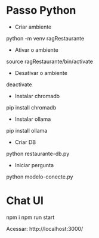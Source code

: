 # Passo Python

- Criar ambiente

python -m venv ragRestaurante

- Ativar o ambiente

source ragRestaurante/bin/activate

- Desativar o ambiente

deactivate

- Instalar chromadb

pip install chromadb

- Instalar ollama

pip install ollama

- Criar DB

python restaurante-db.py

- Iniciar pergunta

python modelo-conecte.py

# Chat UI

npm i
npm run start

Acessar: http://localhost:3000/
